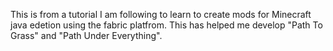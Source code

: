 This is from a tutorial I am following to learn to create mods for Minecraft java edetion using the fabric platfrom. This has helped me develop "Path To Grass" and "Path Under Everything".

